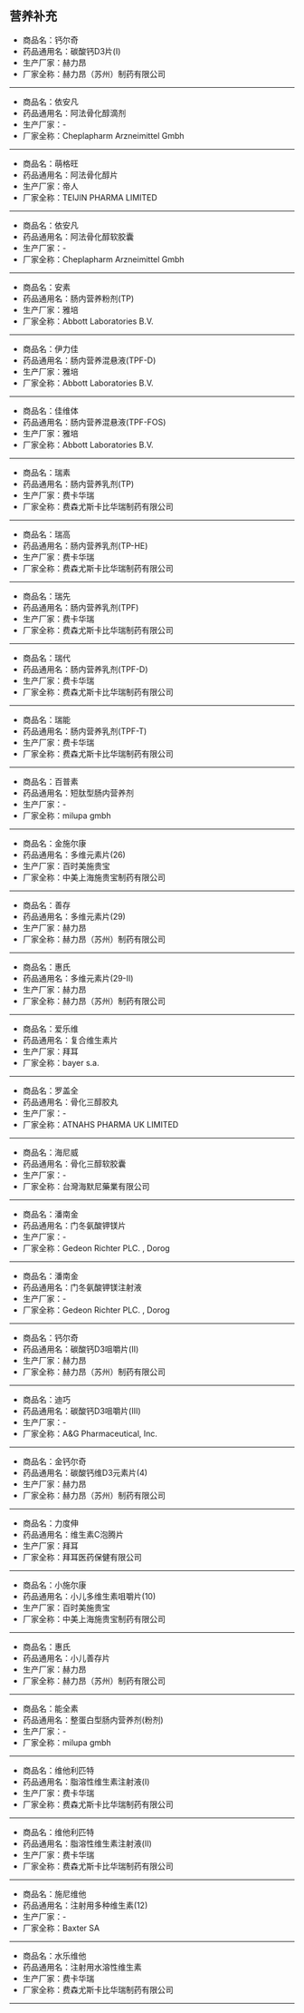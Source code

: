 ##  营养补充

- 商品名：钙尔奇
- 药品通用名：碳酸钙D3片(Ⅰ)
- 生产厂家：赫力昂
- 厂家全称：赫力昂（苏州）制药有限公司

---

- 商品名：依安凡
- 药品通用名：阿法骨化醇滴剂
- 生产厂家：-
- 厂家全称：Cheplapharm Arzneimittel Gmbh

---

- 商品名：萌格旺
- 药品通用名：阿法骨化醇片
- 生产厂家：帝人
- 厂家全称：TEIJIN PHARMA LIMITED

---

- 商品名：依安凡
- 药品通用名：阿法骨化醇软胶囊
- 生产厂家：-
- 厂家全称：Cheplapharm Arzneimittel Gmbh

---

- 商品名：安素
- 药品通用名：肠内营养粉剂(TP)
- 生产厂家：雅培
- 厂家全称：Abbott Laboratories B.V.

---

- 商品名：伊力佳
- 药品通用名：肠内营养混悬液(TPF-D)
- 生产厂家：雅培
- 厂家全称：Abbott Laboratories B.V.

---

- 商品名：佳维体
- 药品通用名：肠内营养混悬液(TPF-FOS)
- 生产厂家：雅培
- 厂家全称：Abbott Laboratories B.V.

---

- 商品名：瑞素
- 药品通用名：肠内营养乳剂(TP)
- 生产厂家：费卡华瑞
- 厂家全称：费森尤斯卡比华瑞制药有限公司

---

- 商品名：瑞高
- 药品通用名：肠内营养乳剂(TP-HE)
- 生产厂家：费卡华瑞
- 厂家全称：费森尤斯卡比华瑞制药有限公司

---

- 商品名：瑞先
- 药品通用名：肠内营养乳剂(TPF)
- 生产厂家：费卡华瑞
- 厂家全称：费森尤斯卡比华瑞制药有限公司

---

- 商品名：瑞代
- 药品通用名：肠内营养乳剂(TPF-D)
- 生产厂家：费卡华瑞
- 厂家全称：费森尤斯卡比华瑞制药有限公司

---

- 商品名：瑞能
- 药品通用名：肠内营养乳剂(TPF-T)
- 生产厂家：费卡华瑞
- 厂家全称：费森尤斯卡比华瑞制药有限公司

---

- 商品名：百普素
- 药品通用名：短肽型肠内营养剂
- 生产厂家：-
- 厂家全称：milupa gmbh

---

- 商品名：金施尔康
- 药品通用名：多维元素片(26)
- 生产厂家：百时美施贵宝
- 厂家全称：中美上海施贵宝制药有限公司

---

- 商品名：善存
- 药品通用名：多维元素片(29)
- 生产厂家：赫力昂
- 厂家全称：赫力昂（苏州）制药有限公司

---

- 商品名：惠氏
- 药品通用名：多维元素片(29-Ⅱ)
- 生产厂家：赫力昂
- 厂家全称：赫力昂（苏州）制药有限公司

---

- 商品名：爱乐维
- 药品通用名：复合维生素片
- 生产厂家：拜耳
- 厂家全称：bayer s.a.

---

- 商品名：罗盖全
- 药品通用名：骨化三醇胶丸
- 生产厂家：-
- 厂家全称：ATNAHS PHARMA UK LIMITED

---

- 商品名：海尼威
- 药品通用名：骨化三醇软胶囊
- 生产厂家：-
- 厂家全称：台灣海默尼藥業有限公司

---

- 商品名：潘南金
- 药品通用名：门冬氨酸钾镁片
- 生产厂家：-
- 厂家全称：Gedeon Richter PLC. , Dorog

---

- 商品名：潘南金
- 药品通用名：门冬氨酸钾镁注射液
- 生产厂家：-
- 厂家全称：Gedeon Richter PLC. , Dorog

---

- 商品名：钙尔奇
- 药品通用名：碳酸钙D3咀嚼片(Ⅱ)
- 生产厂家：赫力昂
- 厂家全称：赫力昂（苏州）制药有限公司

---

- 商品名：迪巧
- 药品通用名：碳酸钙D3咀嚼片(Ⅲ)
- 生产厂家：-
- 厂家全称：A&G Pharmaceutical, Inc.

---

- 商品名：金钙尔奇
- 药品通用名：碳酸钙维D3元素片(4)
- 生产厂家：赫力昂
- 厂家全称：赫力昂（苏州）制药有限公司

---

- 商品名：力度伸
- 药品通用名：维生素C泡腾片
- 生产厂家：拜耳
- 厂家全称：拜耳医药保健有限公司

---

- 商品名：小施尔康
- 药品通用名：小儿多维生素咀嚼片(10)
- 生产厂家：百时美施贵宝
- 厂家全称：中美上海施贵宝制药有限公司

---

- 商品名：惠氏
- 药品通用名：小儿善存片
- 生产厂家：赫力昂
- 厂家全称：赫力昂（苏州）制药有限公司

---

- 商品名：能全素
- 药品通用名：整蛋白型肠内营养剂(粉剂)
- 生产厂家：-
- 厂家全称：milupa gmbh

---

- 商品名：维他利匹特
- 药品通用名：脂溶性维生素注射液(Ⅰ)
- 生产厂家：费卡华瑞
- 厂家全称：费森尤斯卡比华瑞制药有限公司

---

- 商品名：维他利匹特
- 药品通用名：脂溶性维生素注射液(Ⅱ)
- 生产厂家：费卡华瑞
- 厂家全称：费森尤斯卡比华瑞制药有限公司

---

- 商品名：施尼维他
- 药品通用名：注射用多种维生素(12)
- 生产厂家：-
- 厂家全称：Baxter SA

---

- 商品名：水乐维他
- 药品通用名：注射用水溶性维生素
- 生产厂家：费卡华瑞
- 厂家全称：费森尤斯卡比华瑞制药有限公司

---
